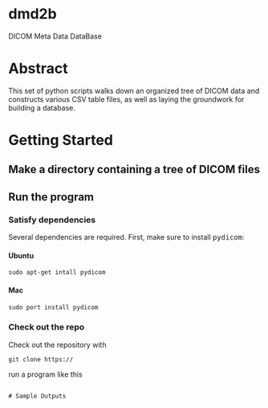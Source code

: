 # dmd2b
DICOM Meta Data DataBase 

# Abstract
This set of python scripts walks down an organized tree of DICOM data and constructs various CSV table files, as well as laying the groundwork for building a database.

# Getting Started

## Make a directory containing a tree of DICOM files

## Run the program

### Satisfy dependencies

Several dependencies are required. First, make sure to install <tt>pydicom</tt>:

#### Ubuntu
```
sudo apt-get intall pydicom
```

#### Mac
```
sudo port install pydicom
```
### Check out the repo

Check out the repository with

```
git clone https://

```
run a program like this
```

# Sample Outputs
